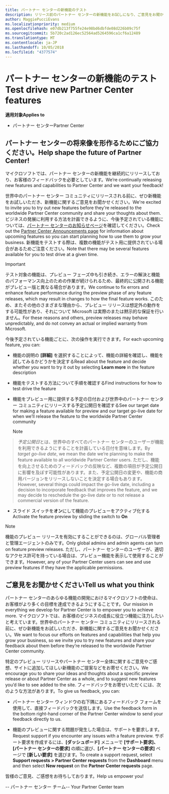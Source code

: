 ```yaml
---
title: パートナー センターの新機能のテスト
description: リリース前のパートナー センターの新機能をお試しになり、ご意見をお聞かせください。 パートナー センターの将来像を形作るためにご協力ください。
author: MaggiePucciEvans
ms.localizationpriority: medium
ms.openlocfilehash: e07db213f755fe24e98bd6dbfde08d226b09c75f
ms.sourcegitcommit: 5b720c2ad126ec52564ad5264596ca1cf6a12489
ms.translationtype: MT
ms.contentlocale: ja-JP
ms.lasthandoff: 10/05/2018
ms.locfileid: "4377574"
---
```

# <a name="test-drive-new-partner-center-features"></a><span data-ttu-id="96cf1-104">パートナー センターの新機能のテスト</span><span class="sxs-lookup"><span data-stu-id="96cf1-104">Test drive new Partner Center features</span></span>

**<span data-ttu-id="96cf1-105">適用対象</span><span class="sxs-lookup"><span data-stu-id="96cf1-105">Applies to</span></span>**

- <span data-ttu-id="96cf1-106">パートナー センター</span><span class="sxs-lookup"><span data-stu-id="96cf1-106">Partner Center</span></span>

## <a name="help-shape-the-future-of-partner-center"></a><span data-ttu-id="96cf1-107">パートナー センターの将来像を形作るためにご協力ください。</span><span class="sxs-lookup"><span data-stu-id="96cf1-107">Help shape the future of Partner Center!</span></span>

<span data-ttu-id="96cf1-108">マイクロソフトでは、パートナー センターの新機能を継続的にリリースしており、お客様のフィードバックを必要としています。</span><span class="sxs-lookup"><span data-stu-id="96cf1-108">We’re continually releasing new features and capabilities to Partner Center and we want your feedback!</span></span> 

<span data-ttu-id="96cf1-109">世界中のパートナー センター コミュニティにリリースされる前に、ぜひ新機能をお試しいただき、新機能に関するご意見をお聞かせください。</span><span class="sxs-lookup"><span data-stu-id="96cf1-109">We're excited to invite you to try out new features before they're released to the worldwide Partner Center community and share your thoughts about them.</span></span> <span data-ttu-id="96cf1-110">ビジネスの発展に利用する方法を計画できるように、今後予定されている機能については、[パートナー センターのお知らせページ](https://partnercenter.microsoft.com/pcv/announcements)を確認してください。</span><span class="sxs-lookup"><span data-stu-id="96cf1-110">Check out the [Partner Center Announcements page](https://partnercenter.microsoft.com/pcv/announcements) for information about upcoming features so you can start planning how to use them to grow your business.</span></span> <span data-ttu-id="96cf1-111">新機能をテストする際は、複数の機能がテスト用に提供されている場合があるためご注意ください。</span><span class="sxs-lookup"><span data-stu-id="96cf1-111">Note that there may be several features available for you to test drive at a given time.</span></span>

> [!IMPORTANT]  
> <span data-ttu-id="96cf1-112">テスト対象の機能は、プレビュー フェーズ中も引き続き、エラーの解決と機能のパフォーマンス向上のための作業が続けられるため、最終的に公開される機能がプレビュー版と異なる場合があります。</span><span class="sxs-lookup"><span data-stu-id="96cf1-112">We continue to fix errors and enhance feature performance during the preview phase of any feature releases, which may result in changes to how the final feature works.</span></span> <span data-ttu-id="96cf1-113">このため、またその他のさまざまな理由から、プレビュー リリースは想定外の動作をする可能性があり、それについて Microsoft は実際のまたは黙示的な保証を行いません。</span><span class="sxs-lookup"><span data-stu-id="96cf1-113">For these reasons and others, preview releases may behave unpredictably, and do not convey an actual or implied warranty from Microsoft.</span></span>

<span data-ttu-id="96cf1-114">今後予定されている機能ごとに、次の操作を実行できます。</span><span class="sxs-lookup"><span data-stu-id="96cf1-114">For each upcoming feature, you can:</span></span>

-   <span data-ttu-id="96cf1-115">機能の説明の **[詳細]** を選択することによって、機能の詳細を確認し、機能を試してみるかどうかを決定する</span><span class="sxs-lookup"><span data-stu-id="96cf1-115">Read about the feature and decide whether you want to try it out by selecting **Learn more** in the feature description</span></span> 

-   <span data-ttu-id="96cf1-116">機能をテストする方法について手順を確認する</span><span class="sxs-lookup"><span data-stu-id="96cf1-116">Find instructions for how to test drive the feature</span></span>

-   <span data-ttu-id="96cf1-117">機能をプレビュー用に提供する予定の日付および世界中のパートナー センター コミュニティにリリースする予定公開日を確認する</span><span class="sxs-lookup"><span data-stu-id="96cf1-117">See our target date for making a feature available for preview and our target go-live date for when we’ll release the feature to the worldwide Partner Center community</span></span> 

    > [!NOTE]  
>  <span data-ttu-id="96cf1-118">*予定公開日*とは、世界中のすべてのパートナー センターのユーザーが機能を利用できるようにすることを計画している日付を意味します。</span><span class="sxs-lookup"><span data-stu-id="96cf1-118">By *target go-live date*, we mean the date we’re planning to make the feature available to all worldwide Partner Center users.</span></span> <span data-ttu-id="96cf1-119">ただし、機能を向上させるためのフィードバックの反映など、複数の項目が予定公開日に影響を及ぼす可能性があります。また、予定公開日の変更や、機能の商用バージョンをリリースしないことを決定する場合もあります。</span><span class="sxs-lookup"><span data-stu-id="96cf1-119">However, several things could impact the go-live date, including a decision to incorporate feedback that improves the feature, and we may decide to reschedule the go-live date or to not release a commercial version of the feature.</span></span>  

-   <span data-ttu-id="96cf1-120">スライド スイッチを**オン**にして機能のプレビューをアクティブ化する</span><span class="sxs-lookup"><span data-stu-id="96cf1-120">Activate the feature preview by sliding the switch to **On**</span></span>

> [!NOTE]  
>  <span data-ttu-id="96cf1-121">機能のプレビュー リリースを有効にすることができるのは、グローバル管理者と管理エージェントのみです。</span><span class="sxs-lookup"><span data-stu-id="96cf1-121">Only global admins and admin agents can turn on feature preview releases.</span></span> <span data-ttu-id="96cf1-122">ただし、パートナー センターのユーザーが、適切なアクセス許可を持っている場合は、プレビュー機能を表示して使用することができます。</span><span class="sxs-lookup"><span data-stu-id="96cf1-122">However, any of your Partner Center users can see and use preview features if they have the applicable permissions.</span></span>
 
## <a name="tell-us-what-you-think"></a><span data-ttu-id="96cf1-123">ご意見をお聞かせください</span><span class="sxs-lookup"><span data-stu-id="96cf1-123">Tell us what you think</span></span>

<span data-ttu-id="96cf1-124">パートナー センターのあらゆる機能の開発におけるマイクロソフトの使命は、お客様がより多くの目標を達成できるようにすることです。</span><span class="sxs-lookup"><span data-stu-id="96cf1-124">Our mission in everything we develop for Partner Center is to empower you to achieve more.</span></span> <span data-ttu-id="96cf1-125">マイクロソフトでは、お客様のビジネスの成長に役立つ機能に注力したいと考えています。世界中のパートナー センター コミュニティにリリースされる前に、ぜひ新機能をお試しいただき、新機能に関するご意見をお聞かせください。</span><span class="sxs-lookup"><span data-stu-id="96cf1-125">We want to focus our efforts on features and capabilities that help you grow your business, so we invite you to try new features and share your feedback about them before they’re released to the worldwide Partner Center community.</span></span> 

<span data-ttu-id="96cf1-126">特定のプレビュー リリースやパートナー センター全体に関するご意見やご感想、サイトに追加してほしい新機能のご提案などをお寄せください。</span><span class="sxs-lookup"><span data-stu-id="96cf1-126">We encourage you to share your ideas and thoughts about a specific preview release or about Partner Center as a whole, and to suggest new features you’d like to see added to the site.</span></span> <span data-ttu-id="96cf1-127">フィードバックをお寄せいただくには、次のような方法があります。</span><span class="sxs-lookup"><span data-stu-id="96cf1-127">To give us feedback, you can:</span></span>  

-   <span data-ttu-id="96cf1-128">パートナー センター ウィンドウの右下隅にあるフィードバック フォームを使用して、直接フィードバックを送信します。</span><span class="sxs-lookup"><span data-stu-id="96cf1-128">Use the feedback form in the bottom right-hand corner of the Partner Center window to send your feedback directly to us.</span></span> 

-   <span data-ttu-id="96cf1-129">機能のプレビューに関する問題が発生した場合は、サポートを要求します。</span><span class="sxs-lookup"><span data-stu-id="96cf1-129">Request support if you encounter any issues with a feature preview.</span></span> <span data-ttu-id="96cf1-130">サポート要求を作成するには、**[ダッシュボード]** メニューで **[サポート要求]、[パートナー センターの要求]** の順に選び、**[パートナー センターの要求]** ページで **[新しい要求]** を選びます。</span><span class="sxs-lookup"><span data-stu-id="96cf1-130">To create a support request, select **Support requests > Partner Center requests** from the **Dashboard** menu and then select **New request** on the **Partner Center requests** page.</span></span>

<span data-ttu-id="96cf1-131">皆様のご意見、ご感想をお待ちしております。</span><span class="sxs-lookup"><span data-stu-id="96cf1-131">Help us empower you!</span></span>

<span data-ttu-id="96cf1-132">-- パートナー センター チーム</span><span class="sxs-lookup"><span data-stu-id="96cf1-132">-- Your Partner Center team</span></span>

